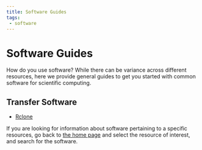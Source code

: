```yaml
---
title: Software Guides
tags: 
 - software
---
```


# Software Guides

How do you use software? While there can be variance across different
resources, here we provide general guides to get you started with
common software for scientific computing.

## Transfer Software

 - [Rclone](rclone)

If you are looking for information about software pertaining to a specific
resources, go back to [the home page](/) and select the resource of interest,
and search for the software.
